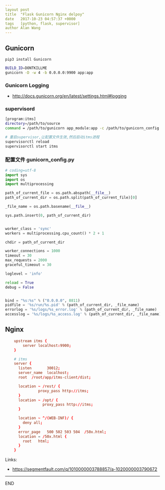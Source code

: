 ```yaml
---
layout post
title  "Flask Gunicorn Nginx delpoy"
date   2017-10-23 04:57:37 +0000
tags   [python, flask, supervisor]
author Alan Wang
---
```


## Gunicorn

```
pip3 install Gunicorn
```

```sh
BUILD_ID=DONTKILLME
gunicorn -D -w 4 -b 0.0.0.0:9900 app:app
```

### Gunicorn Logging

- http://docs.gunicorn.org/en/latest/settings.html#logging

### supervisord

```sh
[program:itms]
directory=/path/to/source
command = /path/to/gunicorn app_module:app -c /path/to/gunicorn_config.py
```

```sh
# 重启supervisor,让配置文件生效,然后启动itms进程
supervisorctl reload
supervisorctl start itms
```


### 配置文件 gunicorn_config.py

```python
# coding=utf-8
import sys
import os
import multiprocessing

path_of_current_file = os.path.abspath(__file__)
path_of_current_dir = os.path.split(path_of_current_file)[0]

_file_name = os.path.basename(__file__)

sys.path.insert(0, path_of_current_dir)


worker_class = 'sync'
workers = multiprocessing.cpu_count() * 2 + 1

chdir = path_of_current_dir

worker_connections = 1000
timeout = 30
max_requests = 2000
graceful_timeout = 30

loglevel = 'info'

reload = True
debug = False


bind = "%s:%s" % ("0.0.0.0", 8811)
pidfile = '%s/run/%s.pid' % (path_of_current_dir, _file_name)
errorlog = '%s/logs/%s_error.log' % (path_of_current_dir, _file_name)
accesslog = '%s/logs/%s_access.log' % (path_of_current_dir, _file_name)

```

## Nginx

```conf
    upstream itms {
        server localhost:9900;
    }

    # itms
    server {
      listen       30012;
      server_name  localhost;
      root  /root/app/itms-client/dist;

      location ~ /rest/ {
               proxy_pass http://itms;
      }
      location ~ /opt/ {
                 proxy_pass http://itms;
      }

      location ~ ^/(WEB-INF)/ {
        deny all;
      }
      error_page   500 502 503 504  /50x.html;
      location = /50x.html {
        root   html;
      }
    }
```

Links:

- https://segmentfault.com/q/1010000003788857/a-1020000003790672

---
END

